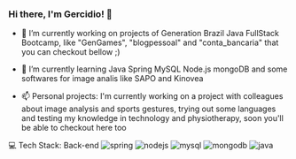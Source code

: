 ### Hi there, I'm Gercidio! 👋


- 🔭 I’m currently working on projects of Generation Brazil Java FullStack Bootcamp, like "GenGames", "blogpessoal" and "conta_bancaria" that you can checkout bellow ;)

- 🌱 I’m currently learning Java Spring MySQL Node.js mongoDB and some softwares for image analis like SAPO and Kinovea

- 📫 Personal projects: I'm currently working on a project with colleagues about image analysis and sports gestures, trying out some languages and testing my knowledge in technology and physiotherapy, soon you'll be able to checkout here too

💻 Tech Stack:
Back-end
![spring](https://github.com/Gercidio/Gercidio/assets/51793269/db13563d-3f44-41cf-9449-cccbd3ba44e3)
![nodejs](https://github.com/Gercidio/Gercidio/assets/51793269/0df091e9-2e0c-4923-ba81-5539a7ee2fec)
![mysql](https://github.com/Gercidio/Gercidio/assets/51793269/d9fa31f3-f168-4d48-86f4-c4443f5f8d36)
![mongodb](https://github.com/Gercidio/Gercidio/assets/51793269/403e28b8-88f5-4552-8a65-a167ea26db51)
![java](https://github.com/Gercidio/Gercidio/assets/51793269/8c6a3c4e-aac7-4dbb-af88-4cfafd3cc4ef)
